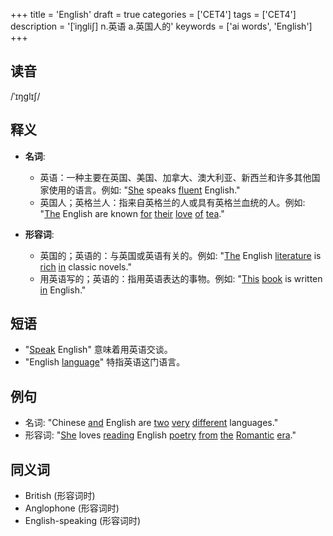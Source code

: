 +++
title = 'English'
draft = true
categories = ['CET4']
tags = ['CET4']
description = '[ˈiŋgli∫] n.英语 a.英国人的'
keywords = ['ai words', 'English']
+++

## 读音
/ˈɪŋɡlɪʃ/

## 释义
- **名词**:
   - 英语：一种主要在英国、美国、加拿大、澳大利亚、新西兰和许多其他国家使用的语言。例如: "[She](/zh/post/she/) speaks [fluent](/zh/post/fluent/) English."
   - 英国人；英格兰人：指来自英格兰的人或具有英格兰血统的人。例如: "[The](/zh/post/the/) English are known [for](/zh/post/for/) [their](/zh/post/their/) [love](/zh/post/love/) [of](/zh/post/of/) [tea](/zh/post/tea/)."

- **形容词**:
   - 英国的；英语的：与英国或英语有关的。例如: "[The](/zh/post/the/) English [literature](/zh/post/literature/) is [rich](/zh/post/rich/) [in](/zh/post/in/) classic novels."
   - 用英语写的；英语的：指用英语表达的事物。例如: "[This](/zh/post/this/) [book](/zh/post/book/) is written [in](/zh/post/in/) English."

## 短语
- "[Speak](/zh/post/speak/) English" 意味着用英语交谈。
- "English [language](/zh/post/language/)" 特指英语这门语言。

## 例句
- 名词: "Chinese [and](/zh/post/and/) English are [two](/zh/post/two/) [very](/zh/post/very/) [different](/zh/post/different/) languages."
- 形容词: "[She](/zh/post/she/) loves [reading](/zh/post/reading/) English [poetry](/zh/post/poetry/) [from](/zh/post/from/) [the](/zh/post/the/) [Romantic](/zh/post/romantic/) [era](/zh/post/era/)."

## 同义词
- British (形容词时)
- Anglophone (形容词时)
- English-speaking (形容词时)
